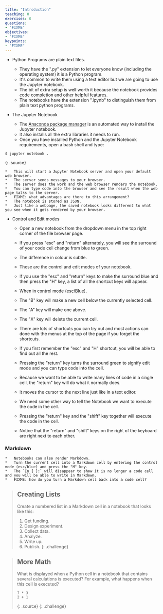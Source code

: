 ```yaml
---
title: "Introduction"
teaching: 0
exercises: 0
questions:
- "FIXME"
objectives:
- "FIXME"
keypoints:
- "FIXME"
---
```

*   Python Programs are plain text files.
    *   They have the ".py" extension to let everyone know (including the operating system) it is a Python program.
    *   It's common to write them using a text editor but we are going to use the Jupyter notebook.
    *   The bit of extra setup is well worth it because the notebook provides code completion and other helpful features.
    *   The notebooks have the extension ".ipynb" to distinguish them from plain text python programs.

*   The Jupyter Notebook
    *   The [Anaconda package manager][anaconda] is an automated way to install the Jupyter notebook.
    *   It also installs all the extra libraries it needs to run.
    *   Once you have installed Python and the Jupyter Notebook requirements, open a bash shell and type:

~~~
$ jupyter notebook .
~~~
{: .source}

    *   This will start a Jupyter Notebook server and open your default web browser.
    *   The server sends messages to your browser.
    *   The server does the work and the web browser renders the notebook.
    *   You can type code into the browser and see the result when the web page talks to the server.
    *   FIXME: what advantages are there to this arrangement?
    *   The notebook is stored as JSON.
    *   Just like a webpage, the saved notebook looks different to what you see when it gets rendered by your browser.

*   Control and Edit modes

    *   Open a new notebook from the dropdown menu in the top right corner of the file browser page.
    *   If you press "esc" and "return" alternately, you will see the surround of your code cell change from blue to green.
    *   The difference in colour is subtle.
    *   These are the control and edit modes of your notebook.

    *   If you use the "esc" and "return" keys to make the surround blue and then press the "H" key, a list of all the shortcut keys will appear.
    *   When in control mode (esc/Blue).
    *   The "B" key will make a new cell below the currently selected cell.
    *   The "A" key will make one above.
    *   The "X" key will delete the current cell.
    *   There are lots of shortcuts you can try out and most actions can done with the menus at the top of the page if you forget the shortcuts.
    *   If you first remember the "esc" and "H" shortcut, you will be able to find out all the rest.

    *   Pressing the "return" key turns the surround green to signify edit mode and you can type code into the cell.
    *   Because we want to be able to write many lines of code in a single cell, the "return" key will do what it normally does.
    *   It moves the cursor to the next line just like in a text editor.
    *   We need some other way to tell the Notebook we want to execute the code in the cell.
    *   Pressing the "return" key and the "shift" key together will execute the code in the cell.
    *   Notice that the "return" and "shift" keys on the right of the keyboard are right next to each other.

### Markdown

    *   Notebooks can also render Markdown.
    *   Turn the current cell into a Markdown cell by entering the control mode (esc/blue) and press the "M" key.
    *   The `In [ ]:` will disappear to show it is no longer a code cell and you will be able to write in Markdown.
    *   FIXME: how do you turn a Markdown cell back into a code cell?

> ## Creating Lists
>
> Create a numbered list in a Markdown cell in a notebook
> that looks like this:
>
> 1.  Get funding.
> 2.  Design experiment.
> 3.  Collect data.
> 4.  Analyze.
> 5.  Write up.
> 6.  Publish.
{: .challenge}

> ## More Math
>
> What is displayed when a Python cell in a notebook
> that contains several calculations
> is executed?
> For example,
> what happens when this cell is executed?
>
> ~~~
> 7 * 3
> 2 + 1
> ~~~
> {: .source}
{: .challenge}

[anaconda]: https://docs.continuum.io/anaconda/install
